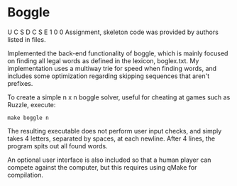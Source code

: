 # Boggle
U C S D C S E 1 0 0 Assignment, skeleton code was provided by authors listed in files.

Implemented the back-end functionality of boggle, which is mainly focused on finding all legal words 
as defined in the lexicon, boglex.txt. My implementation uses a multiway trie for speed when finding
words, and includes some optimization regarding skipping sequences that aren't prefixes.

To create a simple n x n boggle solver, useful for cheating at games such as Ruzzle, execute:  
```
make boggle n
```

The resulting executable does not perform user input checks, and simply takes 4 letters, separated
by spaces, at each newline. After 4 lines, the program spits out all found words.

An optional user interface is also included so that a human player can compete against the computer,
but this requires using qMake for compilation.
